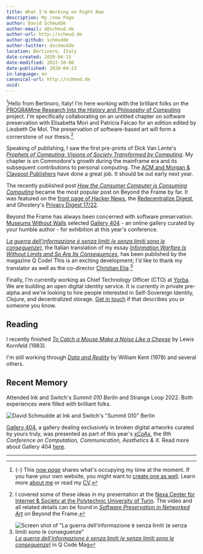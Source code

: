 ```yaml
---
title: What I'm Working on Right Now
description: My /now Page
author: David Schmudde
author-email: d@schmud.de
author-url: http://schmud.de
author-github: schmudde
author-twitter: dschmudde
location: Bertinoro, Italy
date-created: 2020-04-15
date-modified: 2022-10-08
date-published: 2020-04-23
in-language: en
canonical-url: http://schmud.de
uuid:
---
```


[^now]Hello from Bertinoro, Italy! I'm here working with the brilliant folks on the [PROGRAMme Research Into the History and Philosophy of Computing](https://programme.hypotheses.org/) project. I'm specifically collaborating on an untitled chapter on software preservation with Elisabetta Mori and Patricia Falcao for an edition edited by Liesbeth De Mol. The preservation of software-based art will form a cornerstone of our thesis.[^preservation]

[^now]: {-} This [*now page*](https://nownownow.com/p/j9Ul) shares what's occupying my time at the moment. If you have your own website, you might want to [create one as well](https://nownownow.com/about). Learn more [about me](/pages/about.html) or read my [CV](/cv.html).

[^preservation]:I covered some of these ideas in my presentation at the [Nexa Center for Internet &amp; Society at the Polytechnic University of Turin](https://nexa.polito.it/mercoledi-133). The video and all related details can be found in *[Software Preservation in Networked Art](/posts/2020-10-21-software-preservation-networked-art.html)* on Beyond the Frame.

Speaking of publishing, I saw the first pre-prints of Dick Van Lente's [*Prophets of Computing: Visions of Society Transformed
by Computing*](https://sites.library.queensu.ca/transmissions/computers-and-futures/). My chapter is on Commodore's growth during the mainframe era and its subsequent contributions to personal computing. The [ACM and Morgan & Claypool Publishers](http://books.acm.org/) have done a great job. It should be out early next year.

The recently published post *[How the Consumer Computer is Consuming Computing](https://schmud.de/posts/2022-08-23-the-consumer-computer.html)* became the most popular post on Beyond the Frame by far. It was featured on the [front page of Hacker News](https://news.ycombinator.com/item?id=32636101), the [Redecentralize Digest](https://redecentralize.org/redigest/2022/kthxbye/), and Ghostery's [Privacy Digest 17/22](https://www.ghostery.com/privacy-digest/editions/20220909).

Beyond the Frame has always been concerned with software preservation. [Museums Without Walls](https://www.museusemparedes.com/en/noticia/museums-without-walls-conference-exhibition/) selected [Gallery 404](http://www.netart.today/) - an online gallery curated by your humble author - for exhibition at this year's conference.

*[La guerra dell’informazione è senza limiti (e senza limiti sono le conseguenze)](https://www.qcodemag.it/interventi/la-guerra-dellinformazione-e-senza-limiti-e-senza-limiti-sono-le-conseguenze/)*, the Italian translation of my essay *[Information Warfare Is Without Limits and So Are Its Consequences](https://schmud.de/posts/2022-02-25-info-warfare-without-limits.html)*, has been published by the magazine Q Code! This is an exciting development; I'd like to thank my translator as well as the co-director [Christian Elia](https://twitter.com/eliachr).[^q-code]

[^q-code]: ![Screen shot of "La guerra dell’informazione è senza limiti (e senza limiti sono le conseguenze"](/img/2022-02-25-info-warfare-without-limits/q-code.png) [*La guerra dell’informazione è senza limiti (e senza limiti sono le conseguenze)*](https://www.qcodemag.it/interventi/la-guerra-dellinformazione-e-senza-limiti-e-senza-limiti-sono-le-conseguenze/) in Q Code Mag

Finally, I'm currently working as Chief Technology Officer (CTO) at [Yorba](https://www.yorba.co/). We are building an open digital identity service. It is currently in private pre-alpha and we're looking to hire people interested in Self-Sovereign Identity, Clojure, and decentralized storage. <i class="fas fa-envelope"></i>  [Get in touch](mailto:&#100;&#064;&#115;&#099;&#104;&#109;&#117;&#100;&#046;&#100;&#101;) if that describes you or someone you know.

## Reading

I recently finished *[To Catch a Mouse Make a Noise Like a Cheese](https://schmud.de/books/to-catch-mouse-make-noise-like-cheese.html)* by Lewis Kornfeld (1983).

I'm still working through [*Data and Reality*](https://www.bkent.net/Doc/darxrp.htm) by William Kent (1978) and several others.

## Recent Memory

Attended Ink and Switch's *Summit 010 Berlin* and Strange Loop 2022. Both experiences were filled with brilliant folks.

![David Schmudde at Ink and Switch's "Summit 010" Berlin](https://www.inkandswitch.com/summit-010-berlin/static/summit-010-berlin-unconf-23.jpg)

<i class="fa fa-image"></i> [Gallery 404](http://netart.today/), a gallery dealing exclusively in broken digital artworks curated by yours truly, was presented as part of this year's [xCoAx](https://xcoax.org/), the *9th Conference on Computation, Communication, Aesthetics & X*. Read more about Gallery 404 [here](http://www.netart.today/pages/about.html).

---
